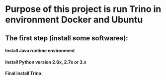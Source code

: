 # Purpose of this project is run Trino in environment Docker and Ubuntu
## The first step (install some softwares):
  #### Install Java runtime environment
  #### Install Python version 2.6x, 2.7x or 3.x
  #### Final install Trino.

